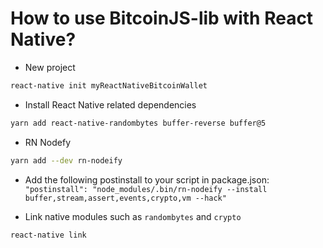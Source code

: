 
# How to use BitcoinJS-lib with React Native?

- New project

```sh
react-native init myReactNativeBitcoinWallet
```

- Install React Native related dependencies

```sh
yarn add react-native-randombytes buffer-reverse buffer@5
```

- RN Nodefy

```sh
yarn add --dev rn-nodeify
```

- Add the following postinstall to your script in package.json:
  `"postinstall": "node_modules/.bin/rn-nodeify --install buffer,stream,assert,events,crypto,vm --hack"`

- Link native modules such as `randombytes` and `crypto`

```sh
react-native link
```